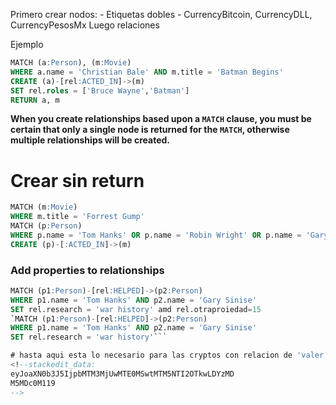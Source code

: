Primero crear nodos:
	- Etiquetas dobles
	- CurrencyBitcoin, CurrencyDLL, CurrencyPesosMx
Luego relaciones


Ejemplo 

 ```sql
MATCH (a:Person), (m:Movie)
WHERE a.name = 'Christian Bale' AND m.title = 'Batman Begins'
CREATE (a)-[rel:ACTED_IN]->(m)
SET rel.roles = ['Bruce Wayne','Batman']
RETURN a, m
```

__When you create relationships based upon a `MATCH` clause, you must be certain that only a single node is returned for the `MATCH`, otherwise multiple relationships will be created.__

# Crear sin return 
```sql 
MATCH (m:Movie)
WHERE m.title = 'Forrest Gump'
MATCH (p:Person)
WHERE p.name = 'Tom Hanks' OR p.name = 'Robin Wright' OR p.name = 'Gary Sinise'
CREATE (p)-[:ACTED_IN]->(m)
```
### Add properties to relationships 

```sql
MATCH (p1:Person)-[rel:HELPED]->(p2:Person)
WHERE p1.name = 'Tom Hanks' AND p2.name = 'Gary Sinise'
SET rel.research = 'war history' amd rel.otraproiedad=15
`MATCH (p1:Person)-[rel:HELPED]->(p2:Person)
WHERE p1.name = 'Tom Hanks' AND p2.name = 'Gary Sinise'
SET rel.research = 'war history'```

# hasta aqui esta lo necesario para las cryptos con relacion de 'valer' con propiedades de unidad en que se mide y 'valor' podemos crear otra relacion para otro tipo de cambio 
<!--stackedit_data:
eyJoaXN0b3J5IjpbMTM3MjUwMTE0MSwtMTM5NTI2OTkwLDYzMD
M5MDc0M119
-->